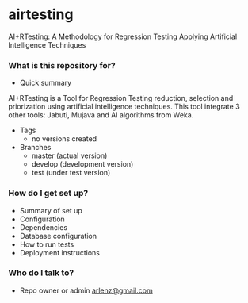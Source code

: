 # airtesting
AI+RTesting: A Methodology for Regression Testing Applying Artificial Intelligence Techniques

### What is this repository for? ###

* Quick summary

AI+RTesting is a Tool for Regression Testing reduction, selection and priorization using artificial intelligence techniques.
This tool integrate 3 other tools: Jabuti, Mujava and AI algorithms from Weka.

* Tags
  - no versions created
* Branches
  - master (actual version)
  - develop (development version)
  - test (under test version)

### How do I get set up? ###

* Summary of set up
* Configuration
* Dependencies
* Database configuration
* How to run tests
* Deployment instructions

### Who do I talk to? ###

* Repo owner or admin
arlenz@gmail.com
